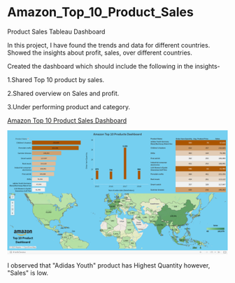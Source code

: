 # Amazon_Top_10_Product_Sales
Product Sales Tableau Dashboard 
 
In this project, I have found the trends and data for different countries. Showed the insights about profit, sales, over different countries.

Created the dashboard which should include the following in the insights-

1.Shared Top 10 product by sales.

2.Shared overview on Sales and profit.

3.Under performing product and category.

[Amazon Top 10 Product Sales Dashboard](https://public.tableau.com/app/profile/pushp.jain/viz/AmazonTop10Products/AmazonTop10ProductsDashboard)

![AmazonTop10ProductSales](Amazon%20Dashboard.png)

I observed that "Adidas Youth" product has Highest Quantity however, "Sales" is low.

